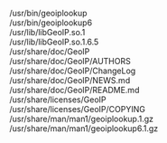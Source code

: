 /usr/bin/geoiplookup  
/usr/bin/geoiplookup6  
/usr/lib/libGeoIP.so.1  
/usr/lib/libGeoIP.so.1.6.5  
/usr/share/doc/GeoIP  
/usr/share/doc/GeoIP/AUTHORS  
/usr/share/doc/GeoIP/ChangeLog  
/usr/share/doc/GeoIP/NEWS.md  
/usr/share/doc/GeoIP/README.md  
/usr/share/licenses/GeoIP  
/usr/share/licenses/GeoIP/COPYING  
/usr/share/man/man1/geoiplookup.1.gz  
/usr/share/man/man1/geoiplookup6.1.gz  
